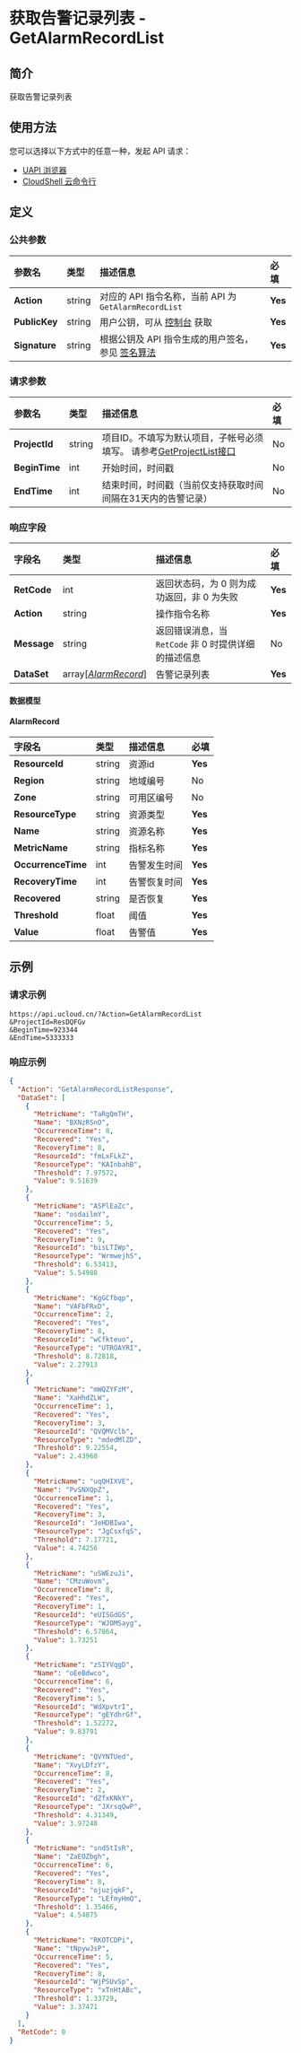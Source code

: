 # 获取告警记录列表 - GetAlarmRecordList

## 简介

获取告警记录列表






## 使用方法

您可以选择以下方式中的任意一种，发起 API 请求：
- [UAPI 浏览器](https://console.ucloud.cn/uapi/detail?id=GetAlarmRecordList)
- [CloudShell 云命令行](https://shell.ucloud.cn/)


## 定义

### 公共参数

| 参数名 | 类型 | 描述信息 | 必填 |
|:---|:---|:---|:---|
| **Action**     | string  | 对应的 API 指令名称，当前 API 为 `GetAlarmRecordList`                        | **Yes** |
| **PublicKey**  | string  | 用户公钥，可从 [控制台](https://console.ucloud.cn/uapi/apikey) 获取                                             | **Yes** |
| **Signature**  | string  | 根据公钥及 API 指令生成的用户签名，参见 [签名算法](api/summary/signature.md)  | **Yes** |

### 请求参数

| 参数名 | 类型 | 描述信息 | 必填 |
|:---|:---|:---|:---|
| **ProjectId** | string | 项目ID。不填写为默认项目，子帐号必须填写。 请参考[GetProjectList接口](api/summary/get_project_list) |No|
| **BeginTime** | int | 开始时间，时间戳 |No|
| **EndTime** | int | 结束时间，时间戳（当前仅支持获取时间间隔在31天内的告警记录） |No|

### 响应字段

| 字段名 | 类型 | 描述信息 | 必填 |
|:---|:---|:---|:---|
| **RetCode** | int | 返回状态码，为 0 则为成功返回，非 0 为失败 |**Yes**|
| **Action** | string | 操作指令名称 |**Yes**|
| **Message** | string | 返回错误消息，当 `RetCode` 非 0 时提供详细的描述信息 |No|
| **DataSet** | array[[*AlarmRecord*](#AlarmRecord)] | 告警记录列表 |**Yes**|

#### 数据模型


#### AlarmRecord

| 字段名 | 类型 | 描述信息 | 必填 |
|:---|:---|:---|:---|
| **ResourceId** | string | 资源id |**Yes**|
| **Region** | string | 地域编号 |No|
| **Zone** | string | 可用区编号 |No|
| **ResourceType** | string | 资源类型 |**Yes**|
| **Name** | string | 资源名称 |**Yes**|
| **MetricName** | string | 指标名称 |**Yes**|
| **OccurrenceTime** | int | 告警发生时间 |**Yes**|
| **RecoveryTime** | int | 告警恢复时间 |**Yes**|
| **Recovered** | string | 是否恢复 |**Yes**|
| **Threshold** | float | 阈值 |**Yes**|
| **Value** | float | 告警值 |**Yes**|

## 示例

### 请求示例
    
```
https://api.ucloud.cn/?Action=GetAlarmRecordList
&ProjectId=ResDQFGv
&BeginTime=923344
&EndTime=5333333
```

### 响应示例
    
```json
{
  "Action": "GetAlarmRecordListResponse",
  "DataSet": [
    {
      "MetricName": "TaRgQmTH",
      "Name": "BXNzRSnO",
      "OccurrenceTime": 8,
      "Recovered": "Yes",
      "RecoveryTime": 8,
      "ResourceId": "fmLxFLkZ",
      "ResourceType": "KAInbahB",
      "Threshold": 7.97572,
      "Value": 9.51639
    },
    {
      "MetricName": "ASPlEaZc",
      "Name": "osdailmY",
      "OccurrenceTime": 5,
      "Recovered": "Yes",
      "RecoveryTime": 9,
      "ResourceId": "bisLTIWp",
      "ResourceType": "WrmwejhS",
      "Threshold": 6.53413,
      "Value": 5.54988
    },
    {
      "MetricName": "KgGCfbqp",
      "Name": "VAFbFRxD",
      "OccurrenceTime": 2,
      "Recovered": "Yes",
      "RecoveryTime": 8,
      "ResourceId": "wCfkteuo",
      "ResourceType": "UTROAYRI",
      "Threshold": 8.72818,
      "Value": 2.27913
    },
    {
      "MetricName": "mWQZYFzM",
      "Name": "XaHhdZLW",
      "OccurrenceTime": 1,
      "Recovered": "Yes",
      "RecoveryTime": 3,
      "ResourceId": "QVQMVclb",
      "ResourceType": "mdedMlZD",
      "Threshold": 9.22554,
      "Value": 2.43968
    },
    {
      "MetricName": "uqQHIXVE",
      "Name": "PvSNXQpZ",
      "OccurrenceTime": 1,
      "Recovered": "Yes",
      "RecoveryTime": 3,
      "ResourceId": "JeHDBIwa",
      "ResourceType": "JgCsxfqS",
      "Threshold": 7.17721,
      "Value": 4.74256
    },
    {
      "MetricName": "uSWEzuJi",
      "Name": "CMzuWovm",
      "OccurrenceTime": 8,
      "Recovered": "Yes",
      "RecoveryTime": 1,
      "ResourceId": "eUISGdGS",
      "ResourceType": "WJOMSayg",
      "Threshold": 6.57864,
      "Value": 1.73251
    },
    {
      "MetricName": "zSIYVqgD",
      "Name": "oEeBdwco",
      "OccurrenceTime": 6,
      "Recovered": "Yes",
      "RecoveryTime": 5,
      "ResourceId": "WdXpvtrI",
      "ResourceType": "gEYdhrGf",
      "Threshold": 1.52272,
      "Value": 9.83791
    },
    {
      "MetricName": "QVYNTUed",
      "Name": "XvyLDfzY",
      "OccurrenceTime": 8,
      "Recovered": "Yes",
      "RecoveryTime": 2,
      "ResourceId": "dZfxKNkY",
      "ResourceType": "JXrsqQwP",
      "Threshold": 4.31349,
      "Value": 3.97248
    },
    {
      "MetricName": "sndStIsR",
      "Name": "ZaEOZbgh",
      "OccurrenceTime": 6,
      "Recovered": "Yes",
      "RecoveryTime": 8,
      "ResourceId": "ojuzjqkF",
      "ResourceType": "LEfmyHmQ",
      "Threshold": 1.35466,
      "Value": 4.54875
    },
    {
      "MetricName": "RKOTCDPi",
      "Name": "tNpywJsP",
      "OccurrenceTime": 5,
      "Recovered": "Yes",
      "RecoveryTime": 8,
      "ResourceId": "WjPSUvSp",
      "ResourceType": "xTnHtABc",
      "Threshold": 1.33729,
      "Value": 3.37471
    }
  ],
  "RetCode": 0
}
```





